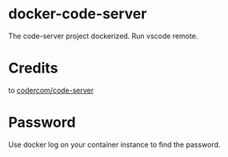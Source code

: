 # docker-code-server
The code-server project dockerized. Run vscode remote. 

# Credits

to [codercom/code-server](https://github.com/codercom/code-server)

# Password
Use docker log on your container instance to find the password.